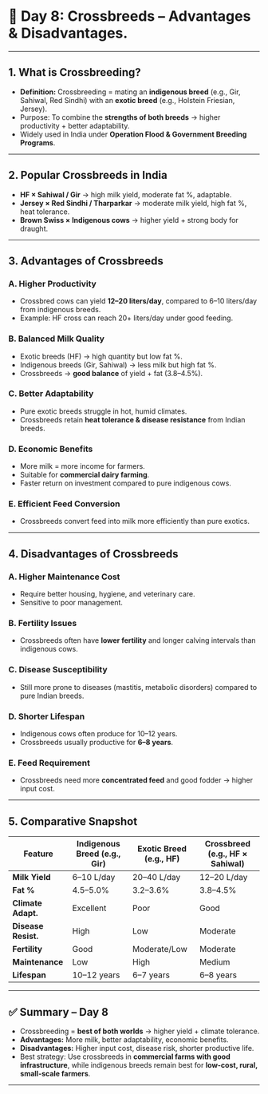 <h1>🐄 Day 8: Crossbreeds – Advantages & Disadvantages.</h1>

---

## 1. What is Crossbreeding?

* **Definition:** Crossbreeding = mating an **indigenous breed** (e.g., Gir, Sahiwal, Red Sindhi) with an **exotic breed** (e.g., Holstein Friesian, Jersey).
* Purpose: To combine the **strengths of both breeds** → higher productivity + better adaptability.
* Widely used in India under **Operation Flood & Government Breeding Programs**.

---

## 2. Popular Crossbreeds in India

* **HF × Sahiwal / Gir** → high milk yield, moderate fat %, adaptable.
* **Jersey × Red Sindhi / Tharparkar** → moderate milk yield, high fat %, heat tolerance.
* **Brown Swiss × Indigenous cows** → higher yield + strong body for draught.

---

## 3. Advantages of Crossbreeds

### **A. Higher Productivity**

* Crossbred cows can yield **12–20 liters/day**, compared to 6–10 liters/day from indigenous breeds.
* Example: HF cross can reach 20+ liters/day under good feeding.

### **B. Balanced Milk Quality**

* Exotic breeds (HF) → high quantity but low fat %.
* Indigenous breeds (Gir, Sahiwal) → less milk but high fat %.
* Crossbreeds → **good balance** of yield + fat (3.8–4.5%).

### **C. Better Adaptability**

* Pure exotic breeds struggle in hot, humid climates.
* Crossbreeds retain **heat tolerance & disease resistance** from Indian breeds.

### **D. Economic Benefits**

* More milk = more income for farmers.
* Suitable for **commercial dairy farming**.
* Faster return on investment compared to pure indigenous cows.

### **E. Efficient Feed Conversion**

* Crossbreeds convert feed into milk more efficiently than pure exotics.

---

## 4. Disadvantages of Crossbreeds

### **A. Higher Maintenance Cost**

* Require better housing, hygiene, and veterinary care.
* Sensitive to poor management.

### **B. Fertility Issues**

* Crossbreeds often have **lower fertility** and longer calving intervals than indigenous cows.

### **C. Disease Susceptibility**

* Still more prone to diseases (mastitis, metabolic disorders) compared to pure Indian breeds.

### **D. Shorter Lifespan**

* Indigenous cows often produce for 10–12 years.
* Crossbreeds usually productive for **6–8 years**.

### **E. Feed Requirement**

* Crossbreeds need more **concentrated feed** and good fodder → higher input cost.

---

## 5. Comparative Snapshot

| Feature             | Indigenous Breed (e.g., Gir) | Exotic Breed (e.g., HF) | Crossbreed (e.g., HF × Sahiwal) |
| ------------------- | ---------------------------- | ----------------------- | ------------------------------- |
| **Milk Yield**      | 6–10 L/day                   | 20–40 L/day             | 12–20 L/day                     |
| **Fat %**           | 4.5–5.0%                     | 3.2–3.6%                | 3.8–4.5%                        |
| **Climate Adapt.**  | Excellent                    | Poor                    | Good                            |
| **Disease Resist.** | High                         | Low                     | Moderate                        |
| **Fertility**       | Good                         | Moderate/Low            | Moderate                        |
| **Maintenance**     | Low                          | High                    | Medium                          |
| **Lifespan**        | 10–12 years                  | 6–7 years               | 6–8 years                       |

---

## ✅ Summary – Day 8

* Crossbreeding = **best of both worlds** → higher yield + climate tolerance.
* **Advantages:** More milk, better adaptability, economic benefits.
* **Disadvantages:** Higher input cost, disease risk, shorter productive life.
* Best strategy: Use crossbreeds in **commercial farms with good infrastructure**, while indigenous breeds remain best for **low-cost, rural, small-scale farmers**.

---


